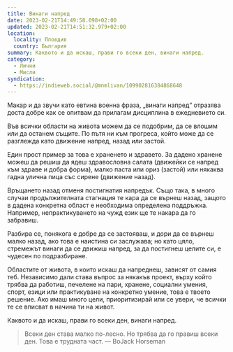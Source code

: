 ```yaml
---
title: Винаги напред
date: 2023-02-21T14:49:58.098+02:00
updated: 2023-02-21T14:51:32.979+02:00
location:
  locality: Пловдив
  country: България
summary: Каквото и да искаш, прави го всеки ден, винаги напред.
category:
  - Лични
  - Мисли
syndication:
  - https://indieweb.social/@mnmlivan/109902816384868648
---
```


Макар и да звучи като евтина военна фраза, „винаги напред“ отразява доста добре как се опитвам да прилагам дисциплина в ежедневието си.

Във всички области на живота можем да се подобрим, да се влошим или да останем същите. По пътя ни към прогреса, който може да се разглежда като движение напред, назад или застой.

Един прост пример за това е храненето и здравето. За дадено хранене можеш да решиш да ядеш здравословна салата (движейки се напред към здраве и добра форма), малко паста или ориз (застой) или някаква гадна улична пица със сирене (движение назад).

Връщането назад отменя постигнатия напредък. Също така, в много случаи продължителната стагнация те кара да се върнеш назад, защото в дадена конкретна област е необходима определена поддръжка. Например, непрактикуването на чужд език ще те накара да го забравиш.

Разбира се, понякога е добре да се застояваш, и дори да се върнеш малко назад, ако това е наистина си заслужава; но като цяло, стремежът винаги да се движиш напред, за да постигнеш целите си, е чудесен по подразбиране.

Областите от живота, в които искаш да напреднеш, зависят от самия теб. Независимо дали става въпрос за някакъв проект, върху който трябва да работиш, печелене на пари, хранене, социални умения, спорт, езици или практикуване на конкретно умение, това е твоето решение. Ако имаш много цели, приоритизирай или се увери, че всички те се вписват в начина ти на живот.

Каквото и да искаш, прави го всеки ден, винаги напред.

> Всеки ден става малко по-лесно. Но трябва да го правиш всеки ден. Това е трудната част.
> — BoJack Horseman

